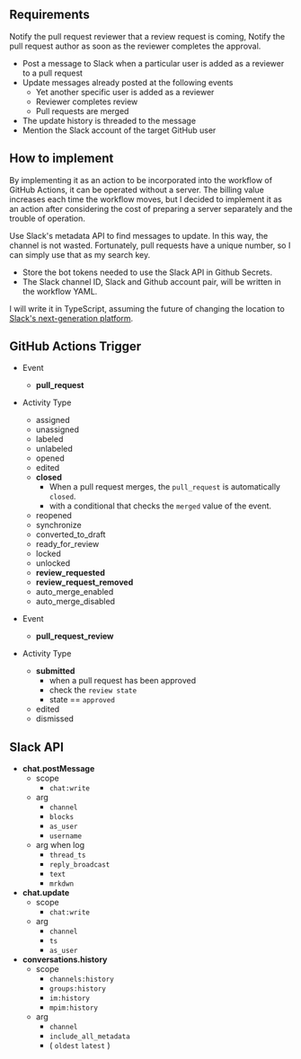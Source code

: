 ## Requirements

Notify the pull request reviewer that a review request is coming,
Notify the pull request author as soon as the reviewer completes the approval.

- Post a message to Slack when a particular user is added as a reviewer to a pull request
- Update messages already posted at the following events
    - Yet another specific user is added as a reviewer
    - Reviewer completes review
    - Pull requests are merged
- The update history is threaded to the message
- Mention the Slack account of the target GitHub user

## How to implement

By implementing it as an action to be incorporated into the workflow of GitHub Actions,
it can be operated without a server. The billing value increases each time the workflow moves,
but I decided to implement it as an action after considering the cost of preparing a server separately
and the trouble of operation.

Use Slack's metadata API to find messages to update. In this way, the channel is not wasted. 
Fortunately, pull requests have a unique number, so I can simply use that as my search key.

- Store the bot tokens needed to use the Slack API in Github Secrets.
- The Slack channel ID, Slack and Github account pair, will be written in the workflow YAML.

I will write it in TypeScript, assuming the future of changing the location to
[Slack's next-generation platform](https://api.slack.com/future).

## GitHub Actions Trigger

- Event
    - **pull_request**
- Activity Type
    - assigned
    - unassigned
    - labeled
    - unlabeled
    - opened
    - edited
    - **closed**
        - When a pull request merges, the `pull_request` is automatically `closed`. 
        - with a conditional that checks the `merged` value of the event. 
    - reopened
    - synchronize
    - converted_to_draft
    - ready_for_review
    - locked
    - unlocked
    - **review_requested**
    - **review_request_removed**
    - auto_merge_enabled
    - auto_merge_disabled

- Event
    - **pull_request_review**
- Activity Type
    - **submitted**
        - when a pull request has been approved
        - check the `review state`
        - state == `approved`
    - edited
    - dismissed

## Slack API

- **chat.postMessage**
    - scope
        - `chat:write`
    - arg
        - `channel`
        - `blocks`
        - `as_user`
        - `username`
    - arg when log
        - `thread_ts`
        - `reply_broadcast`
        - `text`
        - `mrkdwn`
- **chat.update**
    - scope
        - `chat:write`
    - arg
        - `channel`
        - `ts`
        - `as_user`
- **conversations.history**
    - scope
        - `channels:history`
        - `groups:history`
        - `im:history`
        - `mpim:history`
    - arg
        - `channel`
        - `include_all_metadata`
        - ( `oldest` `latest` )
